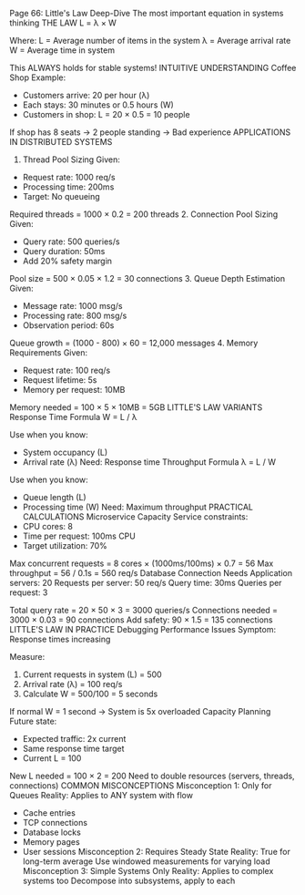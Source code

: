 Page 66: Little's Law Deep-Dive
The most important equation in systems thinking
THE LAW
L = λ × W

Where:
L = Average number of items in the system
λ = Average arrival rate
W = Average time in system

This ALWAYS holds for stable systems!
INTUITIVE UNDERSTANDING
Coffee Shop Example:
- Customers arrive: 20 per hour (λ)
- Each stays: 30 minutes or 0.5 hours (W)
- Customers in shop: L = 20 × 0.5 = 10 people

If shop has 8 seats → 2 people standing → Bad experience
APPLICATIONS IN DISTRIBUTED SYSTEMS
1. Thread Pool Sizing
Given:
- Request rate: 1000 req/s
- Processing time: 200ms
- Target: No queueing

Required threads = 1000 × 0.2 = 200 threads
2. Connection Pool Sizing
Given:
- Query rate: 500 queries/s
- Query duration: 50ms
- Add 20% safety margin

Pool size = 500 × 0.05 × 1.2 = 30 connections
3. Queue Depth Estimation
Given:
- Message rate: 1000 msg/s
- Processing rate: 800 msg/s
- Observation period: 60s

Queue growth = (1000 - 800) × 60 = 12,000 messages
4. Memory Requirements
Given:
- Request rate: 100 req/s
- Request lifetime: 5s
- Memory per request: 10MB

Memory needed = 100 × 5 × 10MB = 5GB
LITTLE'S LAW VARIANTS
Response Time Formula
W = L / λ

Use when you know:
- System occupancy (L)
- Arrival rate (λ)
Need: Response time
Throughput Formula
λ = L / W

Use when you know:
- Queue length (L)
- Processing time (W)
Need: Maximum throughput
PRACTICAL CALCULATIONS
Microservice Capacity
Service constraints:
- CPU cores: 8
- Time per request: 100ms CPU
- Target utilization: 70%

Max concurrent requests = 8 cores × (1000ms/100ms) × 0.7 = 56
Max throughput = 56 / 0.1s = 560 req/s
Database Connection Needs
Application servers: 20
Requests per server: 50 req/s
Query time: 30ms
Queries per request: 3

Total query rate = 20 × 50 × 3 = 3000 queries/s
Connections needed = 3000 × 0.03 = 90 connections
Add safety: 90 × 1.5 = 135 connections
LITTLE'S LAW IN PRACTICE
Debugging Performance Issues
Symptom: Response times increasing

Measure:
1. Current requests in system (L) = 500
2. Arrival rate (λ) = 100 req/s
3. Calculate W = 500/100 = 5 seconds

If normal W = 1 second → System is 5x overloaded
Capacity Planning
Future state:
- Expected traffic: 2x current
- Same response time target
- Current L = 100

New L needed = 100 × 2 = 200
Need to double resources (servers, threads, connections)
COMMON MISCONCEPTIONS
Misconception 1: Only for Queues
Reality: Applies to ANY system with flow
- Cache entries
- TCP connections  
- Database locks
- Memory pages
- User sessions
Misconception 2: Requires Steady State
Reality: True for long-term average
Use windowed measurements for varying load
Misconception 3: Simple Systems Only
Reality: Applies to complex systems too
Decompose into subsystems, apply to each